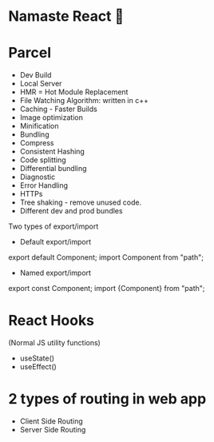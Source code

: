 # Namaste React 🚀

# Parcel

- Dev Build
- Local Server
- HMR = Hot Module Replacement
- File Watching Algorithm: written in c++
- Caching - Faster Builds
- Image optimization
- Minification
- Bundling
- Compress
- Consistent Hashing
- Code splitting
- Differential bundling
- Diagnostic
- Error Handling
- HTTPs
- Tree shaking - remove unused code.
- Different dev and prod bundles

Two types of export/import

- Default export/import

export default Component;
import Component from "path";

- Named export/import

export const Component;
import {Component} from "path";

# React Hooks

(Normal JS utility functions)

- useState()
- useEffect()

# 2 types of routing in web app

- Client Side Routing
- Server Side Routing
